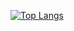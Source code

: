 [![Top Langs](https://github-readme-stats.vercel.app/api/top-langs/?username=ameenpathayil)](https://github.com/ameenpathayil/github-readme-stats)

